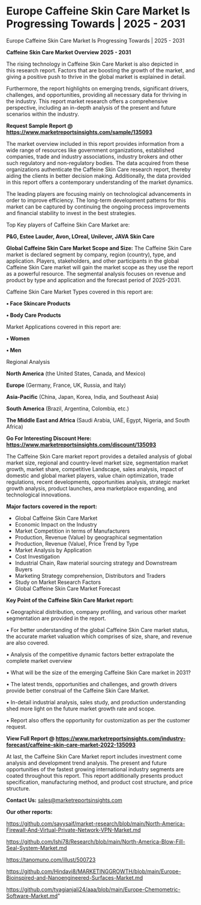# Europe Caffeine Skin Care Market Is Progressing Towards | 2025 - 2031
Europe Caffeine Skin Care Market Is Progressing Towards | 2025 - 2031

<Strong> Caffeine Skin Care Market Overview 2025 - 2031</strong>

The rising technology in Caffeine Skin Care Market is also depicted in this research report. Factors that are boosting the growth of the market, and giving a positive push to thrive in the global market is explained in detail.

Furthermore, the report highlights on emerging trends, significant drivers, challenges, and opportunities, providing all necessary data for thriving in the industry. This report market research offers a comprehensive perspective, including an in-depth analysis of the present and future scenarios within the industry.

<strong>Request Sample Report @ <a href=https://www.marketreportsinsights.com/sample/135093>https://www.marketreportsinsights.com/sample/135093</a></strong>

The market overview included in this report provides information from a wide range of resources like government organizations, established companies, trade and industry associations, industry brokers and other such regulatory and non-regulatory bodies. The data acquired from these organizations authenticate the Caffeine Skin Care research report, thereby aiding the clients in better decision making. Additionally, the data provided in this report offers a contemporary understanding of the market dynamics.

The leading players are focusing mainly on technological advancements in order to improve efficiency. The long-term development patterns for this market can be captured by continuing the ongoing process improvements and financial stability to invest in the best strategies.

Top Key players of Caffeine Skin Care Market are:

<strong>P&G, Estee Lauder, Avon, LOreal, Unilever, JAVA Skin Care</strong>

<strong><b>Global Caffeine Skin Care Market Scope and Size:</b></strong>
The Caffeine Skin Care market is declared segment by company, region (country), type, and application. Players, stakeholders, and other participants in the global Caffeine Skin Care market will gain the market scope as they use the report as a powerful resource. The segmental analysis focuses on revenue and product by type and application and the forecast period of 2025-2031.

Caffeine Skin Care Market Types covered in this report are:

<strong>• Face Skincare Products

• Body Care Products</strong>

Market Applications covered in this report are:

<strong>• Women

• Men</strong> 

Regional Analysis

<strong>North America</strong> (the United States, Canada, and Mexico)

<strong>Europe</strong> (Germany, France, UK, Russia, and Italy)

<strong>Asia-Pacific</strong> (China, Japan, Korea, India, and Southeast Asia)

<strong>South America</strong> (Brazil, Argentina, Colombia, etc.)

<strong>The Middle East and Africa</strong> (Saudi Arabia, UAE, Egypt, Nigeria, and South Africa)

<strong>Go For Interesting Discount Here: <a href=https://www.marketreportsinsights.com/discount/135093>https://www.marketreportsinsights.com/discount/135093</a></strong>

The Caffeine Skin Care market report provides a detailed analysis of global market size, regional and country-level market size, segmentation market growth, market share, competitive Landscape, sales analysis, impact of domestic and global market players, value chain optimization, trade regulations, recent developments, opportunities analysis, strategic market growth analysis, product launches, area marketplace expanding, and technological innovations.

<strong><b>Major factors covered in the report:</b></strong>
<ul>
  <li>Global Caffeine Skin Care Market </li>
  <li>Economic Impact on the Industry</li>
  <li>Market Competition in terms of Manufacturers</li>
  <li>Production, Revenue (Value) by geographical segmentation</li>
  <li>Production, Revenue (Value), Price Trend by Type</li>
  <li>Market Analysis by Application</li>
  <li>Cost Investigation</li>
  <li>Industrial Chain, Raw material sourcing strategy and Downstream Buyers</li>
  <li>Marketing Strategy comprehension, Distributors and Traders</li>
  <li>Study on Market Research Factors</li>
  <li>Global Caffeine Skin Care Market Forecast</li>
</ul>

<strong><b>Key Point of the Caffeine Skin Care Market report:</b></strong>

• Geographical distribution, company profiling, and various other market segmentation are provided in the report.

• For better understanding of the global Caffeine Skin Care market status, the accurate market valuation which comprises of size, share, and revenue are also covered.

• Analysis of the competitive dynamic factors better extrapolate the complete market overview

• What will be the size of the emerging Caffeine Skin Care market in 2031?

• The latest trends, opportunities and challenges, and growth drivers provide better construal of the Caffeine Skin Care Market.

• In-detail industrial analysis, sales study, and production understanding shed more light on the future market growth rate and scope.

• Report also offers the opportunity for customization as per the customer request.

<strong><b>View Full Report @ <a href=https://www.marketreportsinsights.com/industry-forecast/caffeine-skin-care-market-2022-135093>https://www.marketreportsinsights.com/industry-forecast/caffeine-skin-care-market-2022-135093</a></b></strong>


At last, the Caffeine Skin Care Market report includes investment come analysis and development trend analysis. The present and future opportunities of the fastest growing international industry segments are coated throughout this report. This report additionally presents product specification, manufacturing method, and product cost structure, and price structure.

<strong>Contact Us:</strong>
sales@marketreportsinsights.com

<strong>Our other reports:</strong>

<a href=https://github.com/sayysaif/market-research/blob/main/North-America-Firewall-And-Virtual-Private-Network-VPN-Market.md>https://github.com/sayysaif/market-research/blob/main/North-America-Firewall-And-Virtual-Private-Network-VPN-Market.md</a>

<a href=https://github.com/Ishi78/Research/blob/main/North-America-Blow-Fill-Seal-System-Market.md>https://github.com/Ishi78/Research/blob/main/North-America-Blow-Fill-Seal-System-Market.md</a>

<a href=https://tanomuno.com/illust/500723>https://tanomuno.com/illust/500723</a>

<a href=https://github.com/Hindavi8/MARKETINGGROWTH/blob/main/Europe-Bioinspired-and-Nanoengineered-Surfaces-Market.md>https://github.com/Hindavi8/MARKETINGGROWTH/blob/main/Europe-Bioinspired-and-Nanoengineered-Surfaces-Market.md</a>

<a href=https://github.com/tyagianjali24/aaa/blob/main/Europe-Chemometric-Software-Market.md>https://github.com/tyagianjali24/aaa/blob/main/Europe-Chemometric-Software-Market.md</a>"
